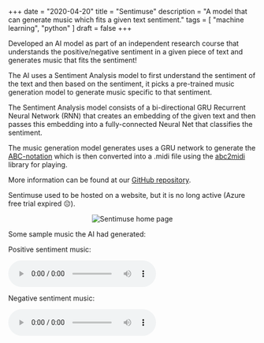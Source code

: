 +++
date = "2020-04-20"
title = "Sentimuse"
description = "A model that can generate music which fits a given text sentiment."
tags = [
    "machine learning",
    "python"
]
draft = false
+++

Developed an AI model as part of an independent research course that understands the positive/negative sentiment in a given piece of text and generates music that fits the sentiment!

The AI uses a Sentiment Analysis model to first understand the sentiment of the text and then based on the sentiment, it picks a pre-trained music generation model to generate music specific to that sentiment.

The Sentiment Analysis model consists of a bi-directional GRU Recurrent Neural Network (RNN) that creates an embedding of the given text and then passes this embedding into a fully-connected Neural Net that classifies the sentiment.

The music generation model generates uses a GRU network to generate the [ABC-notation](https://abcnotation.com/learn) which is then converted into a .midi file using the [abc2midi](http://abc.sourceforge.net/abcMIDI/original/) library for playing.

More information can be found at our [GitHub repository](https://github.com/grumpypenny/sentiment-analysis-and-music-generation).

Sentimuse used to be hosted on a website, but it is no long active (Azure free trial expired 😔).

<div style="text-align: center">
  <img  src="/img/projects/sentimuse/sentimuse.png" alt="Sentimuse home page"/>
</div>

Some sample music the AI had generated:

Positive sentiment music:

<audio src="/audio/sentimuse/happy.mp3" controls></audio>

Negative sentiment music:

<audio src="/audio/sentimuse/sad.mp3" controls></audio>
